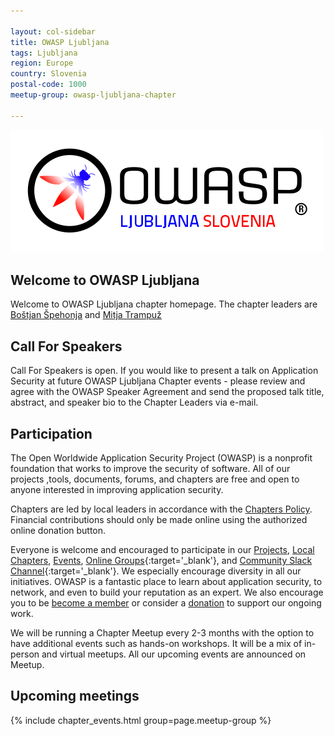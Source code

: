```yaml
---

layout: col-sidebar
title: OWASP Ljubljana
tags: Ljubljana
region: Europe
country: Slovenia
postal-code: 1000
meetup-group: owasp-ljubljana-chapter

---
```

<a href="https://owasp.org/www-chapter-ljubljana/"><img src="assets/images/OWASP_Ljubljana_Slovenia.png" alt="OWASP-Ljubljana"/></a>

## Welcome to OWASP Ljubljana
Welcome to OWASP Ljubljana chapter homepage. The chapter leaders are <a href="mailto:bostjan.spehonja@owasp.org">Boštjan Špehonja</a> and <a href="mailto:mitja.trampuz@owasp.org">Mitja Trampuž</a>

## Call For Speakers
Call For Speakers is open. If you would like to present a talk on Application Security at future OWASP Ljubljana Chapter events - please  review and agree with the OWASP Speaker Agreement and send the proposed talk title, abstract, and speaker bio to the Chapter Leaders via e-mail.

## Participation
The Open Worldwide Application Security Project (OWASP) is a nonprofit foundation that works to improve the security of software. All of our projects ,tools, documents, forums, and chapters are free and open to anyone interested in improving application security. 

Chapters are led by local leaders in accordance with the [Chapters Policy](/www-policy/operational/chapters). Financial contributions should only be made online using the authorized online donation button. 

Everyone is welcome and encouraged to participate in our [Projects](/projects/), [Local Chapters](/chapters/), [Events](/events/), [Online Groups](https://groups.google.com/a/owasp.com/){:target='_blank'}, and [Community Slack Channel](https://owasp.slack.com/){:target='_blank'}. We especially encourage diversity in all our initiatives. OWASP is a fantastic place to learn about application security, to network, and even to build your reputation as an expert. We also encourage you to be [become a member](/membership/) or consider a [donation](/donate/) to support our ongoing work.

We will be running a Chapter Meetup every 2-3 months with the option to have additional events such as hands-on workshops. It will be a mix of in-person and virtual meetups. All our upcoming events are announced on Meetup.

## Upcoming meetings

{% include chapter_events.html group=page.meetup-group %}


